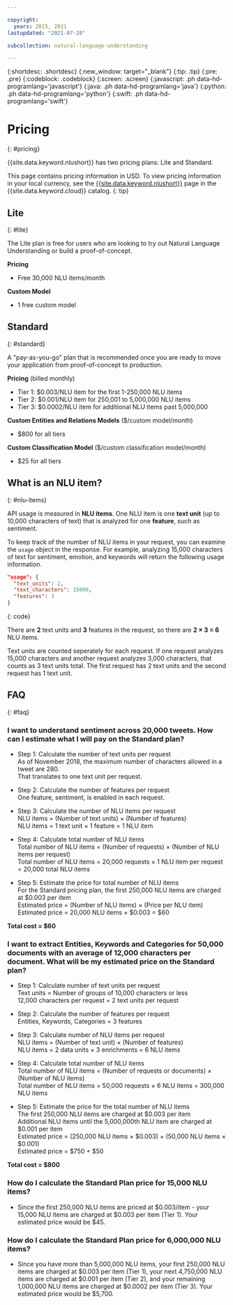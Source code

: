 ```yaml
---

copyright:
  years: 2015, 2021
lastupdated: "2021-07-28"

subcollection: natural-language-understanding

---
```


{:shortdesc: .shortdesc}
{:new_window: target="_blank"}
{:tip: .tip}
{:pre: .pre}
{:codeblock: .codeblock}
{:screen: .screen}
{:javascript: .ph data-hd-programlang='javascript'}
{:java: .ph data-hd-programlang='java'}
{:python: .ph data-hd-programlang='python'}
{:swift: .ph data-hd-programlang='swift'}

# Pricing
{: #pricing}

{{site.data.keyword.nlushort}} has two pricing plans: Lite and Standard.

This page contains pricing information in USD. To view pricing information in your local currency, see the [{{site.data.keyword.nlushort}}](https://{DomainName}/catalog/natural-language-understanding) page in the {{site.data.keyword.cloud}} catalog.
{: tip}

## Lite
{: #lite}

The Lite plan is free for users who are looking to try out Natural Language Understanding or build a proof-of-concept.

**Pricing**
- Free 30,000 NLU items/month

**Custom Model**
- 1 free custom model

## Standard
{: #standard}

A "pay-as-you-go" plan that is recommended once you are ready to move your application from proof-of-concept to production.

**Pricing** (billed monthly)
- Tier 1: $0.003/NLU item for the first 1-250,000 NLU items
- Tier 2: $0.001/NLU item for 250,001 to 5,000,000 NLU items
- Tier 3: $0.0002/NLU item for additional NLU items past 5,000,000

**Custom Entities and Relations Models** ($/custom model/month)
- $800 for all tiers

**Custom Classification Model** ($/custom classification model/month)
- $25 for all tiers

## What is an NLU item?
{: #nlu-items}

API usage is measured in **NLU items**. One NLU item is one **text unit** (up to 10,000 characters of text) that is analyzed for one **feature**, such as sentiment.

To keep track of the number of NLU items in your request, you can examine the `usage` object in the response. For example, analyzing 15,000 characters of text for sentiment, emotion, and keywords will return the following usage information.

```json
"usage": {
  "text_units": 2,
  "text_characters": 15000,
  "features": 3
}
```
{: code}
  
There are **2** text units and **3** features in the request, so there are **2 × 3 = 6** NLU items.

Text units are counted seperately for each request. If one request analyzes 15,000 characters and another request analyzes 3,000 characters, that counts as 3 text units total. The first request has 2 text units and the second request has 1 text unit.

## FAQ
{: #faq}

### I want to understand sentiment across 20,000 tweets. How can I estimate what I will pay on the Standard plan?

- Step 1: Calculate the number of text units per request<br>
As of November 2018, the maximum number of characters allowed in a tweet are 280.<br>
That translates to one text unit per request.

- Step 2: Calculate the number of features per request<br>
One feature, sentiment, is enabled in each request.

- Step 3: Calculate the number of NLU items per request<br>
NLU items = (Number of text units) × (Number of features)<br>
NLU items = 1 text unit × 1 feature = 1 NLU item

- Step 4: Calculate total number of NLU items <br>
Total number of NLU items = (Number of requests) × (Number of NLU items per request) <br>
Total number of NLU items = 20,000 requests × 1 NLU item per request = 20,000 total NLU items

- Step 5: Estimate the price for total number of NLU items<br>
For the Standard pricing plan, the first 250,000 NLU items are charged at $0.003 per item<br>
Estimated price = (Number of NLU items) × (Price per NLU item) <br>
Estimated price = 20,000 NLU items × $0.003 = $60

**Total cost = $60**

### I want to extract Entities, Keywords and Categories for 50,000 documents with an average of 12,000 characters per document. What will be my estimated price on the Standard plan?
- Step 1: Calculate number of text units per request <br>
Text units = Number of groups of 10,000 characters or less <br>
12,000 characters per request = 2 text units per request

- Step 2: Calculate the number of features per request<br>
Entities, Keywords, Categories = 3 features

- Step 3: Calculate number of NLU items per request <br>
NLU items = (Number of text unit) × (Number of features) <br>
NLU items = 2 data units × 3 enrichments = 6 NLU items

- Step 4: Calculate total number of NLU items <br>
Total number of NLU items = (Number of requests or documents) × (Number of NLU items) <br>
Total number of NLU items = 50,000 requests × 6 NLU items = 300,000 NLU items

- Step 5: Estimate the price for the total number of NLU items <br>
The first 250,000 NLU items are charged at $0.003 per item<br>
Additional NLU items until the 5,000,000th NLU item are charged at $0.001 per item<br>
Estimated price = (250,000 NLU items × $0.003) + (50,000 NLU items × $0.001) <br>
Estimated price = $750 + $50


**Total cost = $800**

### How do I calculate the Standard Plan price for 15,000 NLU items?
- Since the first 250,000 NLU items are priced at $0.003/item - your 15,000 NLU items are charged at $0.003 per item (Tier 1). Your estimated price would be $45. 

### How do I calculate the Standard Plan price for 6,000,000 NLU items?
- Since you have more than 5,000,000 NLU items, your first 250,000 NLU items are charged at $0.003 per item (Tier 1), your next 4,750,000 NLU items are charged at $0.001 per item (Tier 2), and your remaining 1,000,000 NLU items are charged at $0.0002 per item (Tier 3). Your estimated price would be $5,700. 



